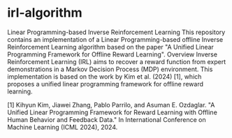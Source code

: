 # irl-algorithm
Linear Programming-based Inverse Reinforcement Learning
This repository contains an implementation of a Linear Programming-based offline Inverse Reinforcement Learning algorithm based on the paper "A Unified Linear Programming Framework for Offline Reward Learning".
Overview
Inverse Reinforcement Learning (IRL) aims to recover a reward function from expert demonstrations in a Markov Decision Process (MDP) environment. This implementation is based on the work by Kim et al. (2024) [1], which proposes a unified linear programming framework for offline reward learning.

[1] Kihyun Kim, Jiawei Zhang, Pablo Parrilo, and Asuman E. Ozdaglar. "A Unified Linear Programming Framework for Reward Learning with Offline Human Behavior and Feedback Data." In International Conference on Machine Learning (ICML 2024), 2024.
